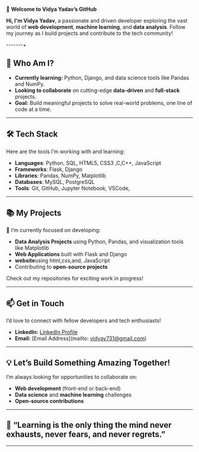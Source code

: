 🚀 **Welcome to Vidya Yadav’s GitHub**  

**Hi, I'm Vidya Yadav**, a passionate and driven developer exploring the vast world of **web development**, **machine learning**, and **data analysis**. Follow my journey as I build projects and contribute to the tech community!

-------+

## 💼 **Who Am I?**  
- **Currently learning:** Python, Django, and data science tools like Pandas and NumPy.  
- **Looking to collaborate** on cutting-edge **data-driven** and **full-stack** projects.  
- **Goal:** Build meaningful projects to solve real-world problems, one line of code at a time.

--------

## 🛠️ **Tech Stack**  
Here are the tools I’m working with and learning:

- **Languages**: Python, SQL, HTML5, CSS3 ,C,C++, JavaScript
- **Frameworks**: Flask, Django  
- **Libraries**: Pandas, NumPy, Matplotlib  
- **Databases**: MySQL, PostgreSQL  
- **Tools**: Git, GitHub, Jupyter Notebook, VSCode, 

-------

## 📚 **My Projects**  
🔭 I’m currently focused on developing:  
- **Data Analysis Projects** using Python, Pandas, and visualization tools like Matplotlib  
- **Web Applications** built with Flask and Django
- **website**using html,css,and, JavaScript
- Contributing to **open-source projects**  

Check out my repositories for exciting work in progress!

--------

## 📫 **Get in Touch**  
I’d love to connect with fellow developers and tech enthusiasts!  
- **LinkedIn:** [ LinkedIn Profile](https://www.linkedin.com/in/vidya-yadav-7141832b3?utm_source=share&utm_campaign=share_via&utm_content=profile&utm_medium=android_app)  
- **Email:** [Email Address](mailto: vidyay731@gmail.com)  
  

-------

## 💡 **Let’s Build Something Amazing Together!**  
I’m always looking for opportunities to collaborate on:  
- **Web development** (front-end or back-end)  
- **Data science** and **machine learning** challenges  
- **Open-source contributions**  

-------

## 🌱 **“Learning is the only thing the mind never exhausts, never fears, and never regrets.”**  
-------
